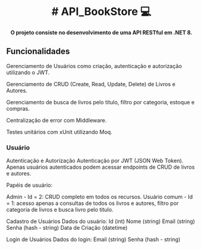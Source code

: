 <h1 align="center" style="font-weight: bold;"># API_BookStore 💻</h1>
 
<p align="center">
    <b>O projeto consiste no desenvolvimento de uma API RESTful em .NET 8.</b>
</p>
<h2>Funcionalidades</h3>
<p>Gerenciamento de Usuários como criação, autenticação e autorização utilizando o JWT. </p>
<p>Gerenciamento de CRUD (Create, Read, Update, Delete) de Livros e Autores.</p>
<p>Gerenciamento de busca de livros pelo titulo, filtro por categoria, estoque e compras.</p>
<p>Centralização de error com Middleware.</p>
<p>Testes unitários com xUnit utilizando Moq.</p>


<h3>Usuário</h3>
Autenticação e Autorização
Autenticação por JWT (JSON Web Token).
Apenas usuários autenticados podem acessar endpoints de CRUD de livros e autores.

<p>Papéis de usuário:</p>
Admin - Id = 2: CRUD completo em todos os recursos.
Usuário comum - Id = 1: acesso apenas a consultas de todos os livros e autores, filtro por categoria de livros e busca livro pelo titulo.

Cadastro de Usuários
Dados do usuário:
Id (int)
Nome (string)
Email (string)
Senha (hash - string)
Data de Criação (datetime)

Login de Usuários
Dados do login:
Email (string)
Senha (hash - string)
